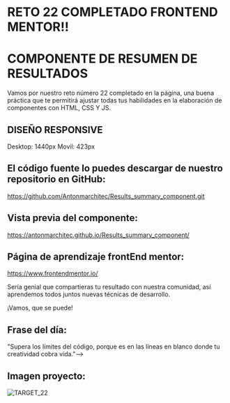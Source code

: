 # RETO 22 COMPLETADO FRONTEND MENTOR!!
# COMPONENTE DE RESUMEN DE RESULTADOS

Vamos por nuestro reto número 22 completado en la página, una buena práctica que te permitirá ajustar todas tus habilidades en la elaboración de componentes con HTML, CSS Y JS. 

## DISEÑO RESPONSIVE
Desktop: 1440px
Movil: 423px

## El código fuente lo puedes descargar de nuestro repositorio en GitHub:
https://github.com/Antonmarchitec/Results_summary_component.git

## Vista previa del componente:
https://antonmarchitec.github.io/Results_summary_component/

## Página de aprendizaje frontEnd mentor:
https://www.frontendmentor.io/

Sería genial que compartieras tu resultado con nuestra comunidad, así aprendemos todos juntos nuevas técnicas de desarrollo.

¡Vamos, que se puede!


## Frase del día:
"Supera los límites del código, porque es en las líneas en blanco donde tu creatividad cobra vida."-->

## Imagen proyecto:
![TARGET_22](https://github.com/Antonmarchitec/Results_summary_component/assets/70084380/f8246652-c4dc-4fd6-982c-f4019a42f775)